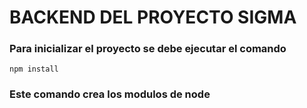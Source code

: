 # BACKEND DEL PROYECTO SIGMA

### Para inicializar el proyecto se debe ejecutar el comando

`npm install`

### Este comando crea los modulos de node